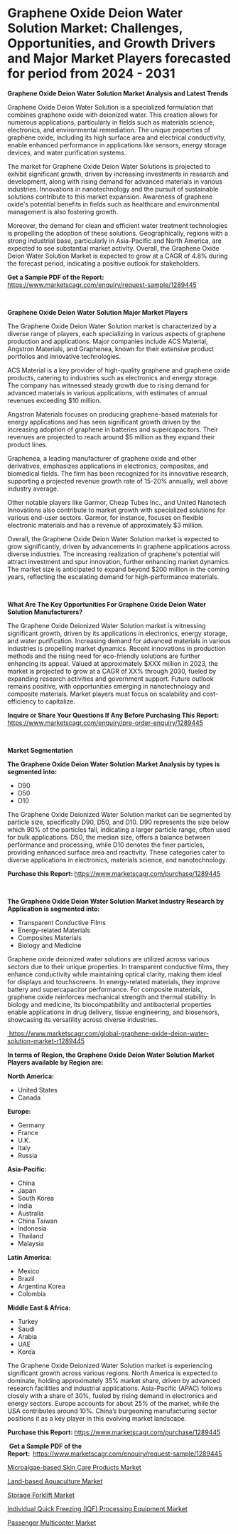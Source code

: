 <p><h1>Graphene Oxide Deion Water Solution Market: Challenges, Opportunities, and Growth Drivers and Major Market Players forecasted for period from 2024 - 2031</h1></p><p><strong>Graphene Oxide Deion Water Solution Market Analysis and Latest Trends</strong></p>
<p><p>Graphene Oxide Deion Water Solution is a specialized formulation that combines graphene oxide with deionized water. This creation allows for numerous applications, particularly in fields such as materials science, electronics, and environmental remediation. The unique properties of graphene oxide, including its high surface area and electrical conductivity, enable enhanced performance in applications like sensors, energy storage devices, and water purification systems.</p><p>The market for Graphene Oxide Deion Water Solutions is projected to exhibit significant growth, driven by increasing investments in research and development, along with rising demand for advanced materials in various industries. Innovations in nanotechnology and the pursuit of sustainable solutions contribute to this market expansion. Awareness of graphene oxide's potential benefits in fields such as healthcare and environmental management is also fostering growth.</p><p>Moreover, the demand for clean and efficient water treatment technologies is propelling the adoption of these solutions. Geographically, regions with a strong industrial base, particularly in Asia-Pacific and North America, are expected to see substantial market activity. Overall, the Graphene Oxide Deion Water Solution Market is expected to grow at a CAGR of 4.8% during the forecast period, indicating a positive outlook for stakeholders.</p></p>
<p><strong>Get a Sample PDF of the Report:&nbsp;</strong> <a href="https://www.marketscagr.com/enquiry/request-sample/1289445?utm_campaign=1610&utm_medium=2&utm_source=Github&utm_content=ia&utm_term=26102024&utm_id=graphene-oxide-deion-water-solution">https://www.marketscagr.com/enquiry/request-sample/1289445</a></p>
<p>&nbsp;</p>
<p><strong>Graphene Oxide Deion Water Solution Major Market Players</strong></p>
<p><p>The Graphene Oxide Deion Water Solution market is characterized by a diverse range of players, each specializing in various aspects of graphene production and applications. Major companies include ACS Material, Angstron Materials, and Graphenea, known for their extensive product portfolios and innovative technologies.</p><p>ACS Material is a key provider of high-quality graphene and graphene oxide products, catering to industries such as electronics and energy storage. The company has witnessed steady growth due to rising demand for advanced materials in various applications, with estimates of annual revenues exceeding $10 million.</p><p>Angstron Materials focuses on producing graphene-based materials for energy applications and has seen significant growth driven by the increasing adoption of graphene in batteries and supercapacitors. Their revenues are projected to reach around $5 million as they expand their product lines.</p><p>Graphenea, a leading manufacturer of graphene oxide and other derivatives, emphasizes applications in electronics, composites, and biomedical fields. The firm has been recognized for its innovative research, supporting a projected revenue growth rate of 15-20% annually, well above industry average.</p><p>Other notable players like Garmor, Cheap Tubes Inc., and United Nanotech Innovations also contribute to market growth with specialized solutions for various end-user sectors. Garmor, for instance, focuses on flexible electronic materials and has a revenue of approximately $3 million.</p><p>Overall, the Graphene Oxide Deion Water Solution market is expected to grow significantly, driven by advancements in graphene applications across diverse industries. The increasing realization of graphene's potential will attract investment and spur innovation, further enhancing market dynamics. The market size is anticipated to expand beyond $200 million in the coming years, reflecting the escalating demand for high-performance materials.</p></p>
<p>&nbsp;</p>
<p><strong>What Are The Key Opportunities For Graphene Oxide Deion Water Solution Manufacturers?</strong></p>
<p><p>The Graphene Oxide Deionized Water Solution market is witnessing significant growth, driven by its applications in electronics, energy storage, and water purification. Increasing demand for advanced materials in various industries is propelling market dynamics. Recent innovations in production methods and the rising need for eco-friendly solutions are further enhancing its appeal. Valued at approximately $XXX million in 2023, the market is projected to grow at a CAGR of XX% through 2030, fueled by expanding research activities and government support. Future outlook remains positive, with opportunities emerging in nanotechnology and composite materials. Market players must focus on scalability and cost-efficiency to capitalize.</p></p>
<p><strong>Inquire or Share Your Questions If Any Before Purchasing This Report:</strong> <a href="https://www.marketscagr.com/enquiry/pre-order-enquiry/1289445?utm_campaign=1610&utm_medium=2&utm_source=Github&utm_content=ia&utm_term=26102024&utm_id=graphene-oxide-deion-water-solution">https://www.marketscagr.com/enquiry/pre-order-enquiry/1289445</a></p>
<p>&nbsp;</p>
<p><strong>Market Segmentation</strong></p>
<p><strong>The Graphene Oxide Deion Water Solution Market Analysis by types is segmented into:</strong></p>
<p><ul><li>D90</li><li>D50</li><li>D10</li></ul></p>
<p><p>The Graphene Oxide Deionized Water Solution market can be segmented by particle size, specifically D90, D50, and D10. D90 represents the size below which 90% of the particles fall, indicating a larger particle range, often used for bulk applications. D50, the median size, offers a balance between performance and processing, while D10 denotes the finer particles, providing enhanced surface area and reactivity. These categories cater to diverse applications in electronics, materials science, and nanotechnology.</p></p>
<p><strong>Purchase this Report:&nbsp;</strong><a href="https://www.marketscagr.com/purchase/1289445?utm_campaign=1610&utm_medium=2&utm_source=Github&utm_content=ia&utm_term=26102024&utm_id=graphene-oxide-deion-water-solution">https://www.marketscagr.com/purchase/1289445</a></p>
<p>&nbsp;</p>
<p><strong>The Graphene Oxide Deion Water Solution Market Industry Research by Application is segmented into:</strong></p>
<p><ul><li>Transparent Conductive Films</li><li>Energy-related Materials</li><li>Composites Materials</li><li>Biology and Medicine</li></ul></p>
<p><p>Graphene oxide deionized water solutions are utilized across various sectors due to their unique properties. In transparent conductive films, they enhance conductivity while maintaining optical clarity, making them ideal for displays and touchscreens. In energy-related materials, they improve battery and supercapacitor performance. For composite materials, graphene oxide reinforces mechanical strength and thermal stability. In biology and medicine, its biocompatibility and antibacterial properties enable applications in drug delivery, tissue engineering, and biosensors, showcasing its versatility across diverse industries.</p></p>
<p><a href="https://www.marketscagr.com/global-graphene-oxide-deion-water-solution-market-r1289445?utm_campaign=1610&utm_medium=2&utm_source=Github&utm_content=ia&utm_term=26102024&utm_id=graphene-oxide-deion-water-solution">&nbsp;https://www.marketscagr.com/global-graphene-oxide-deion-water-solution-market-r1289445</a></p>
<p><strong>In terms of Region, the Graphene Oxide Deion Water Solution Market Players available by Region are:</strong></p>
<p>
    <p> <strong> North America: </strong>
        <ul>
            <li>United States</li>
            <li>Canada</li>
        </ul>
        </p> 
    <p> <strong> Europe: </strong>
        <ul>
            <li>Germany</li>
            <li>France</li>
            <li>U.K.</li>
            <li>Italy</li>
            <li>Russia</li>
        </ul>
        </p> 
    <p> <strong> Asia-Pacific: </strong>
        <ul>
            <li>China</li>
            <li>Japan</li>
            <li>South Korea</li>
            <li>India</li>
            <li>Australia</li>
            <li>China Taiwan</li>
            <li>Indonesia</li>
            <li>Thailand</li>
            <li>Malaysia</li>
        </ul>
        </p> 
    <p> <strong> Latin America: </strong>
        <ul>
            <li>Mexico</li>
            <li>Brazil</li>
            <li>Argentina Korea</li>
            <li>Colombia</li>
        </ul>
        </p> 
    <p> <strong> Middle East & Africa: </strong>
        <ul>
            <li>Turkey</li>
            <li>Saudi</li>
            <li>Arabia</li>
            <li>UAE</li>
            <li>Korea</li>
        </ul>
    </p>
    </p>
<p><p>The Graphene Oxide Deionized Water Solution market is experiencing significant growth across various regions. North America is expected to dominate, holding approximately 35% market share, driven by advanced research facilities and industrial applications. Asia-Pacific (APAC) follows closely with a share of 30%, fueled by rising demand in electronics and energy sectors. Europe accounts for about 25% of the market, while the USA contributes around 10%. China’s burgeoning manufacturing sector positions it as a key player in this evolving market landscape.</p></p>
<p><strong>Purchase this Report: </strong><a href="https://www.marketscagr.com/purchase/1289445?utm_campaign=1610&utm_medium=2&utm_source=Github&utm_content=ia&utm_term=26102024&utm_id=graphene-oxide-deion-water-solution">https://www.marketscagr.com/purchase/1289445</a></p>
<p>&nbsp;<strong>Get a Sample PDF of the Report:&nbsp;&nbsp;</strong><a href="https://www.marketscagr.com/enquiry/request-sample/1289445?utm_campaign=1610&utm_medium=2&utm_source=Github&utm_content=ia&utm_term=26102024&utm_id=graphene-oxide-deion-water-solution">https://www.marketscagr.com/enquiry/request-sample/1289445</a></p>
<p><strong></strong></p>
<p><p><a href="https://www.linkedin.com/pulse/microalgae-based-skin-care-products-market-growth-outlook-kjjqf?utm_campaign=1610&utm_medium=2&utm_source=Github&utm_content=ia&utm_term=26102024&utm_id=graphene-oxide-deion-water-solution">Microalgae-based Skin Care Products Market</a></p><p><a href="https://www.linkedin.com/pulse/land-based-aquaculture-market-pulse-125-expansion-blueprint-2024-2031-k6dre?utm_campaign=1610&utm_medium=2&utm_source=Github&utm_content=ia&utm_term=26102024&utm_id=graphene-oxide-deion-water-solution">Land-based Aquaculture Market</a></p><p><a href="https://issuu.com/reportprime-2/docs/storage-forklift-market-size-2030.p_303a00c6e3f335?utm_campaign=1610&utm_medium=2&utm_source=Github&utm_content=ia&utm_term=26102024&utm_id=graphene-oxide-deion-water-solution">Storage Forklift Market</a></p><p><a href="https://www.linkedin.com/pulse/driving-forces-global-individual-quick-freezing-iqf-processing-mnijc?utm_campaign=1610&utm_medium=2&utm_source=Github&utm_content=ia&utm_term=26102024&utm_id=graphene-oxide-deion-water-solution">Individual Quick Freezing (IQF) Processing Equipment Market</a></p><p><a href="https://www.linkedin.com/pulse/passenger-multicopter-market-global-insights-sales-trends-ks5ic?utm_campaign=1610&utm_medium=2&utm_source=Github&utm_content=ia&utm_term=26102024&utm_id=graphene-oxide-deion-water-solution">Passenger Multicopter Market</a></p></p>
